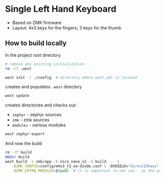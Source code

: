 # Single Left Hand Keyboard

- Based on ZMK firmware
- Layout: 4x3 keys for the fingers; 3 keys for the thumb


## How to build locally


In the project root directory

```bash
# remove any existing initialization
rm -rf .west

west init -l ./config  # directory where west.yml is located
```
 creates and populates `.west` directory


```bash
west update
```

creates directories and checks out:

- `zephyr` - zephyr sources
- `zmk` - zmk sources
- `modules` - various modules

```bash
west zephyr-export
```

And now the build

```bash
rm -rf build
mkdir build
west build -s zmk/app -b nice_nano_v2 -d build --  \
   -DZMK_CONFIG=config/m4x3_t3_no-diode.conf \ -DSHIELD="direct15keys" \
   -DZMK_EXTRA_MODULES=$(pwd)  # it is important to not use . as the path
```
